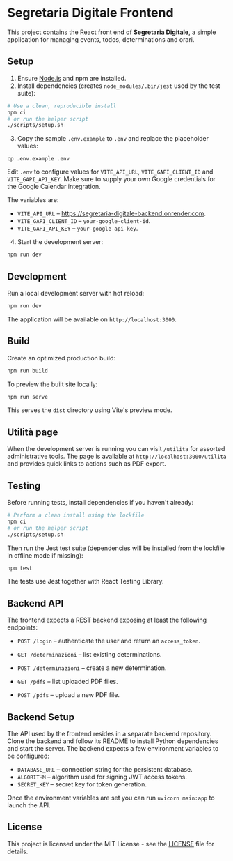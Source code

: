 # Segretaria Digitale Frontend

This project contains the React front end of **Segretaria Digitale**, a simple application for managing events, todos, determinations and orari.

## Setup

1. Ensure [Node.js](https://nodejs.org/) and npm are installed.
2. Install dependencies (creates `node_modules/.bin/jest` used by the test suite):

```bash
# Use a clean, reproducible install
npm ci
# or run the helper script
./scripts/setup.sh
```

3. Copy the sample `.env.example` to `.env` and replace the placeholder values:

```
cp .env.example .env
```

Edit `.env` to configure values for `VITE_API_URL`, `VITE_GAPI_CLIENT_ID` and
`VITE_GAPI_API_KEY`. Make sure to supply your own Google credentials for the
Google Calendar integration.

The variables are:

- `VITE_API_URL` – https://segretaria-digitale-backend.onrender.com.
- `VITE_GAPI_CLIENT_ID` – `your-google-client-id`.
- `VITE_GAPI_API_KEY` – `your-google-api-key`.

4. Start the development server:

```bash
npm run dev
```


## Development

Run a local development server with hot reload:

```bash
npm run dev
```

The application will be available on `http://localhost:3000`.

## Build

Create an optimized production build:

```bash
npm run build
```

To preview the built site locally:

```bash
npm run serve
```

This serves the `dist` directory using Vite's preview mode.

## Utilità page

When the development server is running you can visit `/utilita` for assorted
administrative tools. The page is available at
`http://localhost:3000/utilita` and provides quick links to actions such as PDF
export.

## Testing

Before running tests, install dependencies if you haven't already:

```bash
# Perform a clean install using the lockfile
npm ci
# or run the helper script
./scripts/setup.sh
```

Then run the Jest test suite (dependencies will be installed from the lockfile in offline mode if missing):

```bash
npm test
```

The tests use Jest together with React Testing Library.


## Backend API

The frontend expects a REST backend exposing at least the following endpoints:

- `POST /login` – authenticate the user and return an `access_token`.
- `GET /determinazioni` – list existing determinations.
- `POST /determinazioni` – create a new determination.

- `GET /pdfs` – list uploaded PDF files.
- `POST /pdfs` – upload a new PDF file.


## Backend Setup

The API used by the frontend resides in a separate backend repository. Clone
the backend and follow its README to install Python dependencies and start the
server. The backend expects a few environment variables to be configured:

- `DATABASE_URL` – connection string for the persistent database.
- `ALGORITHM` – algorithm used for signing JWT access tokens.
- `SECRET_KEY` – secret key for token generation.

Once the environment variables are set you can run `uvicorn main:app` to launch
the API.


## License

This project is licensed under the MIT License - see the [LICENSE](LICENSE) file for details.
